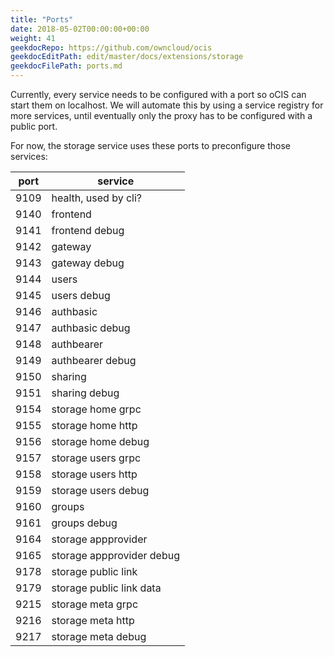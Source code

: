 ```yaml
---
title: "Ports"
date: 2018-05-02T00:00:00+00:00
weight: 41
geekdocRepo: https://github.com/owncloud/ocis
geekdocEditPath: edit/master/docs/extensions/storage
geekdocFilePath: ports.md
---
```


Currently, every service needs to be configured with a port so oCIS can start them on localhost. We will automate this by using a service registry for more services, until eventually only the proxy has to be configured with a public port.

For now, the storage service uses these ports to preconfigure those services:

| port      | service                                       |
|-----------|-----------------------------------------------|
| 9109      | health, used by cli?                          |
| 9140      | frontend                                      |
| 9141      | frontend debug                                |
| 9142      | gateway                                       |
| 9143      | gateway debug                                 |
| 9144      | users                                         |
| 9145      | users debug                                   |
| 9146      | authbasic                                     |
| 9147      | authbasic debug                               |
| 9148      | authbearer                                    |
| 9149      | authbearer debug                              |
| 9150      | sharing                                       |
| 9151      | sharing debug                                 |
| 9154      | storage home grpc                             |
| 9155      | storage home http                             |
| 9156      | storage home debug                            |
| 9157      | storage users grpc                            |
| 9158      | storage users http                            |
| 9159      | storage users debug                           |
| 9160      | groups                                        |
| 9161      | groups debug                                  |
| 9164      | storage appprovider                                   |
| 9165      | storage appprovider debug                             |
| 9178      | storage public link                           |
| 9179      | storage public link data                      |
| 9215      | storage meta grpc                             |
| 9216      | storage meta http                             |
| 9217      | storage meta debug                            |
